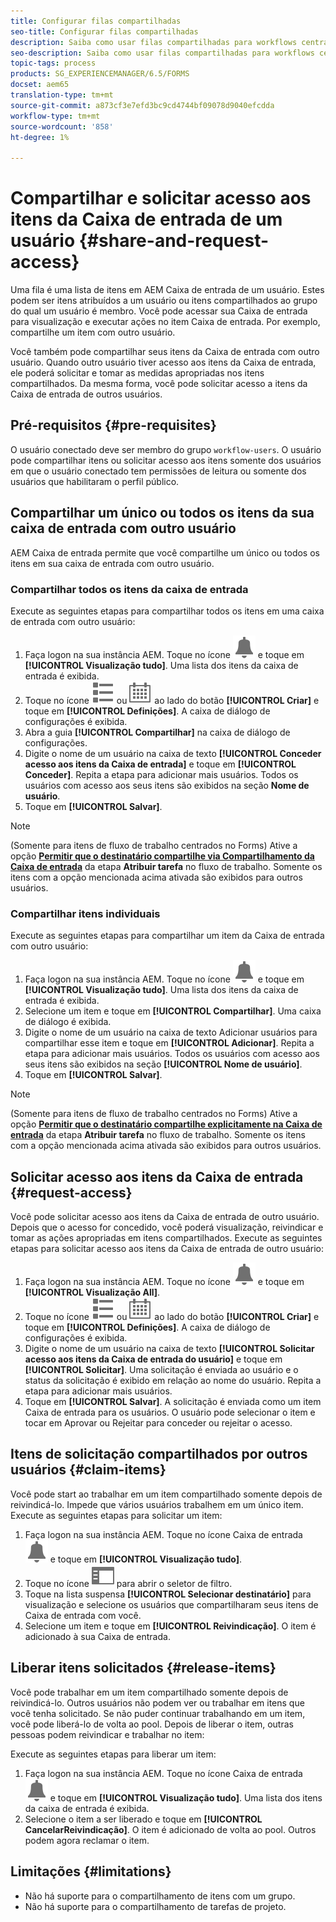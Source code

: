 ```yaml
---
title: Configurar filas compartilhadas
seo-title: Configurar filas compartilhadas
description: Saiba como usar filas compartilhadas para workflows centrados na Forms no AEM Forms no OSGi.
seo-description: Saiba como usar filas compartilhadas para workflows centrados na Forms no AEM Forms no OSGi.
topic-tags: process
products: SG_EXPERIENCEMANAGER/6.5/FORMS
docset: aem65
translation-type: tm+mt
source-git-commit: a873cf3e7efd3bc9cd4744bf09078d9040efcdda
workflow-type: tm+mt
source-wordcount: '858'
ht-degree: 1%

---
```



# Compartilhar e solicitar acesso aos itens da Caixa de entrada de um usuário {#share-and-request-access}

Uma fila é uma lista de itens em AEM Caixa de entrada de um usuário. Estes podem ser itens atribuídos a um usuário ou itens compartilhados ao grupo do qual um usuário é membro. Você pode acessar sua Caixa de entrada para visualização e executar ações no item Caixa de entrada. Por exemplo, compartilhe um item com outro usuário.

Você também pode compartilhar seus itens da Caixa de entrada com outro usuário. Quando outro usuário tiver acesso aos itens da Caixa de entrada, ele poderá solicitar e tomar as medidas apropriadas nos itens compartilhados. Da mesma forma, você pode solicitar acesso a itens da Caixa de entrada de outros usuários.

## Pré-requisitos {#pre-requisites}

O usuário conectado deve ser membro do grupo `workflow-users`. O usuário pode compartilhar itens ou solicitar acesso aos itens somente dos usuários em que o usuário conectado tem permissões de leitura ou somente dos usuários que habilitaram o perfil público.

## Compartilhar um único ou todos os itens da sua caixa de entrada com outro usuário

AEM Caixa de entrada permite que você compartilhe um único ou todos os itens em sua caixa de entrada com outro usuário.

### Compartilhar todos os itens da caixa de entrada

Execute as seguintes etapas para compartilhar todos os itens em uma caixa de entrada com outro usuário:

1. Faça logon na sua instância AEM. Toque no ícone ![Caixa de entrada](assets/bell.svg) e toque em **[!UICONTROL Visualização tudo]**. Uma lista dos itens da caixa de entrada é exibida.
1. Toque no ícone ![Seletor de Visualizações](assets/viewlist.svg) ou ![Seletor de Visualizações](assets/calendar.svg) ao lado do botão **[!UICONTROL Criar]** e toque em **[!UICONTROL Definições]**. A caixa de diálogo de configurações é exibida.
1. Abra a guia **[!UICONTROL Compartilhar]** na caixa de diálogo de configurações.
1. Digite o nome de um usuário na caixa de texto **[!UICONTROL Conceder acesso aos itens da Caixa de entrada]** e toque em **[!UICONTROL Conceder]**. Repita a etapa para adicionar mais usuários. Todos os usuários com acesso aos seus itens são exibidos na seção **Nome de usuário**.
1. Toque em **[!UICONTROL Salvar]**.

>[!NOTE]
>
>(Somente para itens de fluxo de trabalho centrados no Forms) Ative a opção **[Permitir que o destinatário compartilhe via Compartilhamento da Caixa de entrada](aem-forms-workflow-step-reference.md)** da etapa **Atribuir tarefa** no fluxo de trabalho. Somente os itens com a opção mencionada acima ativada são exibidos para outros usuários.

### Compartilhar itens individuais

Execute as seguintes etapas para compartilhar um item da Caixa de entrada com outro usuário:

1. Faça logon na sua instância AEM. Toque no ícone ![Caixa de entrada](assets/bell.svg) e toque em **[!UICONTROL Visualização tudo]**. Uma lista dos itens da caixa de entrada é exibida.
1. Selecione um item e toque em **[!UICONTROL Compartilhar]**. Uma caixa de diálogo é exibida.
1. Digite o nome de um usuário na caixa de texto Adicionar usuários para compartilhar esse item e toque em **[!UICONTROL Adicionar]**. Repita a etapa para adicionar mais usuários. Todos os usuários com acesso aos seus itens são exibidos na seção **[!UICONTROL Nome de usuário]**.
1. Toque em **[!UICONTROL Salvar]**.


>[!NOTE]
>
>(Somente para itens de fluxo de trabalho centrados no Forms) Ative a opção **[Permitir que o destinatário compartilhe explicitamente na Caixa de entrada](aem-forms-workflow-step-reference.md)** da etapa **Atribuir tarefa** no fluxo de trabalho. Somente os itens com a opção mencionada acima ativada são exibidos para outros usuários.

## Solicitar acesso aos itens da Caixa de entrada {#request-access}

Você pode solicitar acesso aos itens da Caixa de entrada de outro usuário. Depois que o acesso for concedido, você poderá visualização, reivindicar e tomar as ações apropriadas em itens compartilhados. Execute as seguintes etapas para solicitar acesso aos itens da Caixa de entrada de outro usuário:

1. Faça logon na sua instância AEM. Toque no ícone ![Seletor de Visualização](assets/bell.svg) e toque em **[!UICONTROL Visualização All]**.
1. Toque no ícone ![Seletor de Visualizações](assets/viewlist.svg) ou ![Seletor de Visualizações](assets/calendar.svg) ao lado do botão **[!UICONTROL Criar]** e toque em **[!UICONTROL Definições]**. A caixa de diálogo de configurações é exibida.
1. Digite o nome de um usuário na caixa de texto **[!UICONTROL Solicitar acesso aos itens da Caixa de entrada do usuário]** e toque em **[!UICONTROL Solicitar]**. Uma solicitação é enviada ao usuário e o status da solicitação é exibido em relação ao nome do usuário. Repita a etapa para adicionar mais usuários.
1. Toque em **[!UICONTROL Salvar]**. A solicitação é enviada como um item Caixa de entrada para os usuários. O usuário pode selecionar o item e tocar em Aprovar ou Rejeitar para conceder ou rejeitar o acesso.


## Itens de solicitação compartilhados por outros usuários {#claim-items}

Você pode start ao trabalhar em um item compartilhado somente depois de reivindicá-lo. Impede que vários usuários trabalhem em um único item. Execute as seguintes etapas para solicitar um item:

1. Faça logon na sua instância AEM. Toque no ícone Caixa de entrada ![Caixa de entrada](assets/bell.svg) e toque em **[!UICONTROL Visualização tudo]**.
1. Toque no ícone ![Somente conteúdo](assets/railleft.svg) para abrir o seletor de filtro.
1. Toque na lista suspensa **[!UICONTROL Selecionar destinatário]** para visualização e selecione os usuários que compartilharam seus itens de Caixa de entrada com você.
1. Selecione um item e toque em **[!UICONTROL Reivindicação]**. O item é adicionado à sua Caixa de entrada.

## Liberar itens solicitados {#release-items}

Você pode trabalhar em um item compartilhado somente depois de reivindicá-lo. Outros usuários não podem ver ou trabalhar em itens que você tenha solicitado. Se não puder continuar trabalhando em um item, você pode liberá-lo de volta ao pool.   Depois de liberar o item, outras pessoas podem reivindicar e trabalhar no item:

Execute as seguintes etapas para liberar um item:

1. Faça logon na sua instância AEM. Toque no ícone Caixa de entrada ![Caixa de entrada](assets/bell.svg) e toque em **[!UICONTROL Visualização tudo]**. Uma lista dos itens da caixa de entrada é exibida.
1. Selecione o item a ser liberado e toque em **[!UICONTROL CancelarReivindicação]**. O item é adicionado de volta ao pool. Outros podem agora reclamar o item.

## Limitações           {#limitations}

* Não há suporte para o compartilhamento de itens com um grupo.
* Não há suporte para o compartilhamento de tarefas de projeto.
